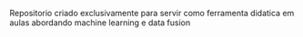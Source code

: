 Repositorio criado exclusivamente para servir como ferramenta didatica em aulas abordando machine learning e data fusion 
